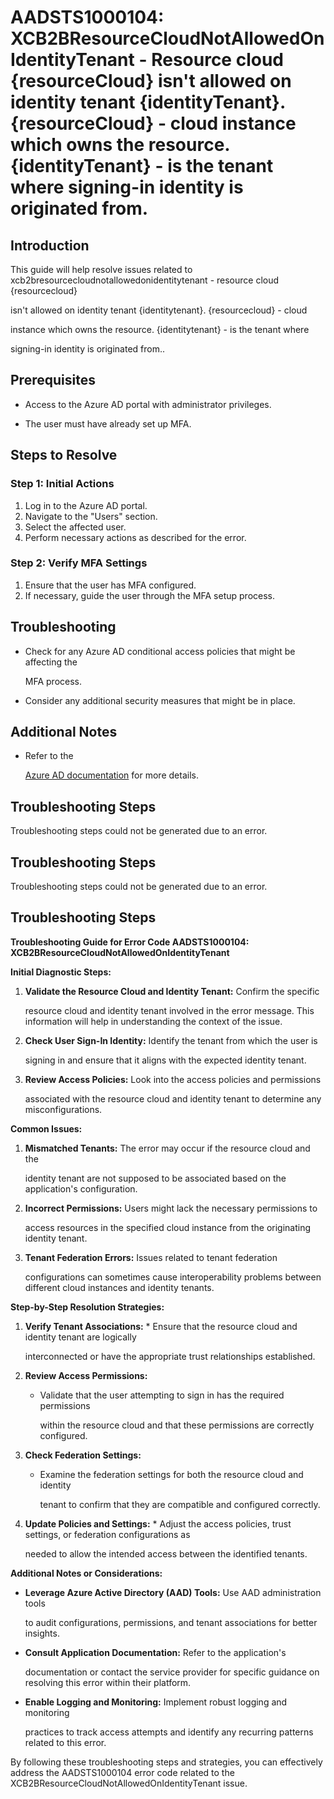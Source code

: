 # AADSTS1000104: XCB2BResourceCloudNotAllowedOnIdentityTenant - Resource cloud {resourceCloud} isn't allowed on identity tenant {identityTenant}. {resourceCloud} - cloud instance which owns the resource. {identityTenant} - is the tenant where signing-in identity is originated from.


## Introduction

This guide will help resolve issues related to
xcb2bresourcecloudnotallowedonidentitytenant - resource cloud {resourcecloud}

isn't allowed on identity tenant {identitytenant}. {resourcecloud} - cloud

instance which owns the resource. {identitytenant} - is the tenant where

signing-in identity is originated from..


## Prerequisites


* Access to the Azure AD portal with administrator privileges.

* The user must have already set up MFA.


## Steps to Resolve


### Step 1: Initial Actions

1. Log in to the Azure AD portal.
2. Navigate to the "Users" section.
3. Select the affected user.
4. Perform necessary actions as described for the error.


### Step 2: Verify MFA Settings

1. Ensure that the user has MFA configured.
2. If necessary, guide the user through the MFA setup process.


## Troubleshooting


* Check for any Azure AD conditional access policies that might be affecting the

  MFA process.

* Consider any additional security measures that might be in place.


## Additional Notes


* Refer to the

  [Azure AD 
documentation](https://learn.microsoft.com/en-us/azure/active-directory/)
  for more details.


## Troubleshooting Steps

Troubleshooting steps could not be generated due to an error.


## Troubleshooting Steps

Troubleshooting steps could not be generated due to an error.


## Troubleshooting Steps

**Troubleshooting Guide for Error Code AADSTS1000104:
XCB2BResourceCloudNotAllowedOnIdentityTenant**

**Initial Diagnostic Steps:** 

1. **Validate the Resource Cloud and Identity Tenant:** Confirm the specific

   resource cloud and identity tenant involved in the error message. This
   information will help in understanding the context of the issue.

2. **Check User Sign-In Identity:** Identify the tenant from which the user is

   signing in and ensure that it aligns with the expected identity tenant.

3. **Review Access Policies:** Look into the access policies and permissions

   associated with the resource cloud and identity tenant to determine any
   misconfigurations.

**Common Issues:** 

1. **Mismatched Tenants:** The error may occur if the resource cloud and the

   identity tenant are not supposed to be associated based on the application's
   configuration.

2. **Incorrect Permissions:** Users might lack the necessary permissions to

   access resources in the specified cloud instance from the originating
   identity tenant.

3. **Tenant Federation Errors:** Issues related to tenant federation

   configurations can sometimes cause interoperability problems between
   different cloud instances and identity tenants.

**Step-by-Step Resolution Strategies:** 

1. **Verify Tenant Associations:**    * Ensure that the resource cloud and 
identity tenant are logically

     interconnected or have the appropriate trust relationships established.

2. **Review Access Permissions:** 

   * Validate that the user attempting to sign in has the required permissions

     within the resource cloud and that these permissions are correctly
     configured.

3. **Check Federation Settings:** 

   * Examine the federation settings for both the resource cloud and identity

     tenant to confirm that they are compatible and configured correctly.

4. **Update Policies and Settings:**    * Adjust the access policies, trust 
settings, or federation configurations as

     needed to allow the intended access between the identified tenants.

**Additional Notes or Considerations:**


* **Leverage Azure Active Directory (AAD) Tools:** Use AAD administration tools

  to audit configurations, permissions, and tenant associations for better
  insights.


* **Consult Application Documentation:** Refer to the application's

  documentation or contact the service provider for specific guidance on
  resolving this error within their platform.


* **Enable Logging and Monitoring:** Implement robust logging and monitoring

  practices to track access attempts and identify any recurring patterns related
  to this error.

By following these troubleshooting steps and strategies, you can effectively
address the AADSTS1000104 error code related to the
XCB2BResourceCloudNotAllowedOnIdentityTenant issue.